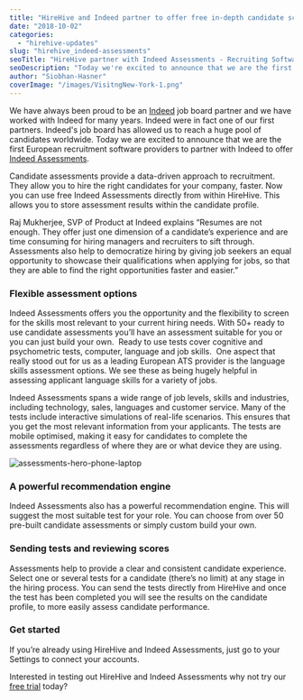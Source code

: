 ```yaml
---
title: "HireHive and Indeed partner to offer free in-depth candidate screening tools"
date: "2018-10-02"
categories:
  - "hirehive-updates"
slug: "hirehive_indeed-assessments"
seoTitle: "HireHive partner with Indeed Assessments - Recruiting Software"
seoDescription: "Today we're excited to announce that we are the first European recruitment software provider to partner with Indeed to offer Indeed Assessments."
author: "Siobhan-Hasner"
coverImage: "/images/VisitngNew-York-1.png"
---
```


We have always been proud to be an [Indeed](http://indeed.com) job board partner and we have worked with Indeed for many years. Indeed were in fact one of our first partners. Indeed's job board has allowed us to reach a huge pool of candidates worldwide. Today we are excited to announce that we are the first European recruitment software providers to partner with Indeed to offer [Indeed Assessments](https://www.indeed.com/assessments).

Candidate assessments provide a data-driven approach to recruitment. They allow you to hire the right candidates for your company, faster. Now you can use free Indeed Assessments directly from within HireHive. This allows you to store assessment results within the candidate profile.

Raj Mukherjee, SVP of Product at Indeed explains “Resumes are not enough. They offer just one dimension of a candidate’s experience and are time consuming for hiring managers and recruiters to sift through. Assessments also help to democratize hiring by giving job seekers an equal opportunity to showcase their qualifications when applying for jobs, so that they are able to find the right opportunities faster and easier.”

### **Flexible assessment options**

Indeed Assessments offers you the opportunity and the flexibility to screen for the skills most relevant to your current hiring needs. With 50+ ready to use candidate assessments you’ll have an assessment suitable for you or you can just build your own.  Ready to use tests cover cognitive and psychometric tests, computer, language and job skills.  One aspect that really stood out for us as a leading European ATS provider is the language skills assessment options. We see these as being hugely helpful in assessing applicant language skills for a variety of jobs.

Indeed Assessments spans a wide range of job levels, skills and industries, including technology, sales, languages and customer service. Many of the tests include interactive simulations of real-life scenarios. This ensures that you get the most relevant information from your applicants. The tests are mobile optimised, making it easy for candidates to complete the assessments regardless of where they are or what device they are using.

![assessments-hero-phone-laptop](/images/assessments-hero-phone-laptop-2000x1268.png)

### **A powerful recommendation engine**

Indeed Assessments also has a powerful recommendation engine. This will suggest the most suitable test for your role. You can choose from over 50 pre-built candidate assessments or simply custom build your own.

### **Sending tests and reviewing scores**

Assessments help to provide a clear and consistent candidate experience. Select one or several tests for a candidate (there’s no limit) at any stage in the hiring process. You can send the tests directly from HireHive and once the test has been completed you will see the results on the candidate profile, to more easily assess candidate performance.

### **Get started**

If you’re already using HireHive and Indeed Assessments, just go to your Settings to connect your accounts.

Interested in testing out HireHive and Indeed Assessments why not try our [free trial](https://my.hirehive.io/register) today?
